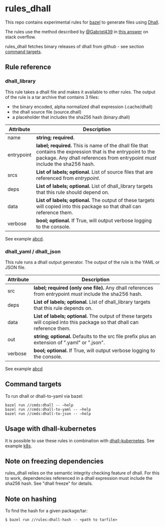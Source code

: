 # rules_dhall
This repo contains experimental rules for [bazel](https://bazel.build/) to generate files
using [Dhall](https://dhall-lang.org).

The rules use the method described by [@Gabriel439](https://github.com/Gabriel439) in [this answer](https://stackoverflow.com/questions/61139099/how-can-i-access-the-output-of-a-bazel-rule-from-another-rule-without-using-a-re)
 on stack overflow.

rules_dhall fetches binary releases of dhall from github - see section [command targets](#command-targets).

## Rule reference
### dhall_library
This rule takes a dhall file and makes it available to other rules.  The output of the 
rule is a tar archive that contains 3 files:
* the binary encoded, alpha normalized dhall expression (.cache/dhall)
* the dhall source file (source.dhall)
* a placeholder that includes the sha256 hash (binary.dhall)
   
Attribute  | Description |
---------- |  ---- |
name       | __string; required.__ 
entrypoint | __label; required.__  This is name of the dhall file that contains the expression that is the entrypoint to the package.  Any dhall references from entrypoint _must_ include the sha256 hash.
srcs       | __List of labels; optional.__ List of source files that are referenced from *entrypoint*.
deps       | __List of labels; optional.__ List of dhall_library targets that this rule should depend on.
data       | __List of labels; optional.__ The output of these targets will copied into this package so that dhall can reference them.
verbose    | __bool; optional.__  If True, will output verbose logging to the console.

See example [abcd](https://github.com/humphrej/dhall-bazel/tree/master/examples/abcd).

### dhall_yaml / dhall_json
   This rule runs a dhall output generator.  The output of the rule is the YAML or JSON file.

Attribute | Description |
----------| -----------| 
src       | __label; required (only one file).__  Any dhall references from entrypoint _must_ include the sha256 hash.
deps      | __List of labels; optional.__ List of dhall_library targets that this rule depends on.
data      | __List of labels; optional.__ The output of these targets will copied into this package so that dhall can reference them.
out       | __string; optional.__ Defaults to the src file prefix plus an extension of ".yaml" or ".json".
verbose   | __bool; optional.__  If True, will output verbose logging to the console.

See example [abcd](https://github.com/humphrej/dhall-bazel/tree/master/examples/abcd)

## Command targets

To run dhall or dhall-to-yaml via bazel:
```shell script
bazel run //cmds:dhall -- —help
bazel run //cmds:dhall-to-yaml -- —help
bazel run //cmds:dhall-to-json -- —help
``` 
## Usage with dhall-kubernetes

It is possible to use these rules in combination with [dhall-kubernetes](https://github.com/dhall-lang/dhall-kubernetes). See example [k8s](https://github.com/humphrej/dhall-bazel/tree/master/examples/k8s).

## Note on freezing dependencies
rules_dhall relies on the semantic integrity checking feature of dhall.  For this to work,
dependencies referenced in a dhall expression must include the sha256 hash. See "dhall freeze"
for details.

## Note on hashing
To find the hash for a given package/tar:
```shell script
$ bazel run //rules:dhall-hash -- <path to tarfile>
```
